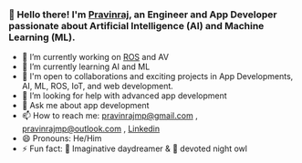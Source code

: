 ### 👋 Hello there! I'm [Pravinraj](https://github.com/pravinraj1), an Engineer and App Developer passionate about Artificial Intelligence (AI) and Machine Learning (ML).

- 🔭 I’m currently working on [ROS](https://github.com/pravinraj1/TNSDC-2024) and AV
- 🌱 I’m currently learning AI and ML
- 🤝 I'm open to collaborations and exciting projects in App Developments, AI, ML, ROS, IoT, and web development.
- 🤔 I’m looking for help with advanced app development
- 💬 Ask me about app development
- 📫 How to reach me: pravinrajmp@gmail.com , pravinrajmp@outlook.com , [Linkedin](https://www.linkedin.com/in/pravinraj1/)
- 😄 Pronouns: He/Him
- ⚡ Fun fact: 🌌 Imaginative daydreamer & 🦉 devoted night owl
